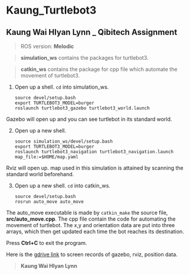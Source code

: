# Kaung_Turtlebot3

## Kaung Wai Hlyan Lynn _ Qibitech Assignment

> ROS version: **Melodic**

> **simulation_ws** contains the packages for turtlebot3.

> **catkin_ws** contains the package for cpp file which automate the movement of turtlebot3.

1) Open up a shell. `cd` into simulation_ws.
    ```
    source devel/setup.bash
    export TURTLEBOT3_MODEL=burger
    roslaunch turtlebot3_gazebo turtlebot3_world.launch
    ```
Gazebo will open up and you can see turtlebot in its standard world.

2) Open up a new shell.
    ```
    source simulation_ws/devel/setup.bash
    export TURTLEBOT3_MODEL=burger
    roslaunch turtlebot3_navigation turtlebot3_navigation.launch map_file:=$HOME/map.yaml
    ```
Rviz will open up. map used in this simulation is attained by scanning the standard world beforehand.

3) Open up a new shell. `cd` into catkin_ws.
    ```
    source devel/setup.bash
    rosrun auto_move auto_move
    ```
The auto_move executable is made by `catkin_make` the source file, **src/auto_move.cpp**.
The cpp file contain the code for automating the movement of turtlebot.
The x,y and orientation data are put into three arrays, which then get updated each time the bot reaches its destination.

Press **Ctrl+C** to exit the program.

Here is the [gdrive link](https://drive.google.com/drive/folders/1W3oiJiCde7q7NhrTX3gDkVxxuj_lzUmO) to screen records of gazebo, rviz, position data.

> **Kaung Wai Hlyan Lynn**
